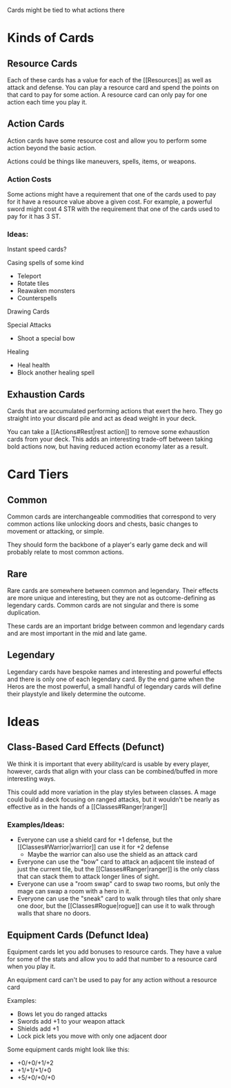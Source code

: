 Cards might be tied to what actions there


# Kinds of Cards

## Resource Cards
Each of these cards has a value for each of the [[Resources]] as well as attack and defense.
You can play a resource card and spend the points on that  card to pay for some action. A  resource card can only pay for one action each time you play it.

## Action Cards
Action cards have some resource cost and allow you to perform some action beyond the basic action. 

Actions could be things like maneuvers, spells, items, or weapons.

### Action Costs
Some actions might have a requirement that one of the cards used to pay for it have a resource value above a given cost. For example, a powerful sword might cost 4 STR with the requirement that one of the cards used to pay for it has 3 ST.
### Ideas:
Instant speed cards?

Casing spells of some kind
* Teleport
* Rotate tiles
* Reawaken monsters
* Counterspells

Drawing Cards

Special Attacks
* Shoot a special bow

Healing
* Heal health
* Block another healing spell

## Exhaustion Cards
Cards that are accumulated performing actions that exert the hero. They go straight into your discard pile and act as dead weight in your deck. 

You can take a [[Actions#Rest|rest action]] to remove some exhaustion cards from your deck. This adds an interesting trade-off between taking bold actions now, but having reduced action economy later as a result.


# Card Tiers

## Common
Common cards are interchangeable commodities that correspond to very common actions like unlocking doors and chests, basic changes to movement or attacking, or simple.

They should form the backbone of a player's early game deck  and will probably relate to most common actions.

## Rare
Rare cards are somewhere between common and legendary. Their effects are more unique and interesting, but they are not as outcome-defining as legendary cards. Common cards are not singular and there is some duplication.  

These cards are an important bridge between common and legendary cards and are most important in the mid and late game. 

## Legendary
Legendary cards have bespoke names and interesting and powerful effects and there is only one of each legendary card. By the end game when the Heros are the most powerful, a small handful of legendary cards will define their playstyle and likely determine the outcome.



# Ideas

## Class-Based Card Effects (Defunct)
We think it is important that every ability/card is usable by every player, however, cards that align with your class can be combined/buffed in more interesting ways.

This could add more variation in the play styles between classes. A mage could build a deck focusing on ranged attacks, but it wouldn't be nearly as effective as in the hands of a [[Classes#Ranger|ranger]]
### Examples/Ideas:
* Everyone can use a shield card for +1 defense, but the [[Classes#Warrior|warrior]] can use it for +2 defense
	* Maybe the warrior can also use the shield as an attack card
* Everyone can use the "bow" card to attack an adjacent tile instead of just the current tile, but the [[Classes#Ranger|ranger]] is the only class that can stack them to attack longer lines of sight.
* Everyone can use a "room swap" card to swap two rooms, but only the mage can swap a room with a hero in it.
* Everyone can use the "sneak" card to walk through tiles that only share one door, but the [[Classes#Rogue|rogue]] can use it to walk through walls that share no doors.


## Equipment Cards (Defunct Idea)
Equipment cards let you add bonuses to resource cards. 
They have a value for some of the stats and allow you to add that number to a resource card when you play it.

An equipment card can't be used to pay for any action without a resource card

Examples:
* Bows let you do ranged attacks
* Swords add +1 to your weapon attack
* Shields add +1
* Lock pick lets you move with only one adjacent door

Some equipment cards might look like this:
* +0/+0/+1/+2
* +1/+1/+1/+0
* +5/+0/+0/+0